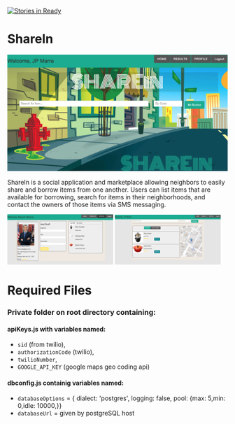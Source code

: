
[![Stories in Ready](https://badge.waffle.io/nightowlsnode/nightowlsnode.png?label=ready&title=Ready)](https://waffle.io/nightowlsnode/nightowlsnode?utm_source=badge)

# ShareIn
![alt text](public/assets/homepage.png)

ShareIn is a social application and marketplace allowing neighbors to easily share and borrow items from one another. Users can list items that are available for borrowing, search for items in their neighborhoods, and contact the owners of those items via SMS messaging.

<div style="display: inline-block;">
  <img src="public/assets/profile.png" width=48%/>
  <img src="public/assets/results.png" width=48%/>
</div>

# Required Files

### Private folder on root directory containing: 

#### apiKeys.js with variables named: 
- `sid` (from twilio),
- `authorizationCode` (twilio),
- `twilioNumber`,
- `GOOGLE_API_KEY` (google maps geo coding api)

#### dbconfig.js containig variables named:
- `databaseOptions` = { dialect: 'postgres', logging: false, pool: {max: 5,min: 0,idle: 10000,}}
- `databaseUrl` = given by postgreSQL host
